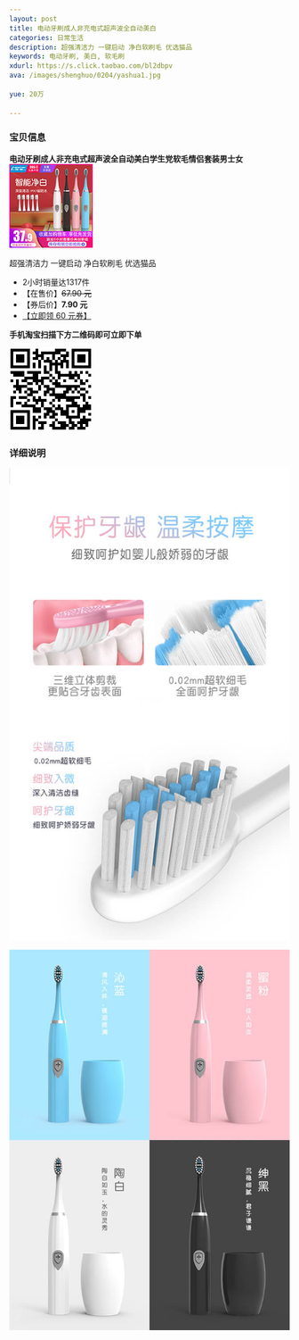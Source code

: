 ```yaml
---
layout: post
title: 电动牙刷成人非充电式超声波全自动美白
categories: 日常生活
description: 超强清洁力 一键启动 净白软刷毛 优选猫品
keywords: 电动牙刷, 美白, 软毛刷
xdurl: https://s.click.taobao.com/bl2dbpv
ava: /images/shenghuo/0204/yashua1.jpg

yue: 20万

---
```




### 宝贝信息
**电动牙刷成人非充电式超声波全自动美白学生党软毛情侣套装男士女**![](/images/shenghuo/0204/yashua1.jpg)

超强清洁力 一键启动 净白软刷毛 优选猫品

* 2小时销量达1317件
* 【在售价】~~67.90 元~~
* 【券后价】**7.90 元**
* [【立即领 60 元券】](https://s.click.taobao.com/bl2dbpv)

**手机淘宝扫描下方二维码即可立即下单**

![](/images/shenghuo/0204/yashuaimg.png)

### 详细说明

![](/images/shenghuo/0204/yashua2.jpg)

![](/images/shenghuo/0204/yashua3.jpg)
